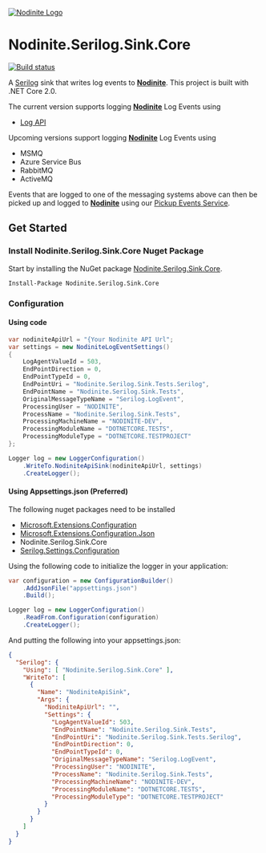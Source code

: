 [![Nodinite Logo](https://www.nodinite.com/wp-content/uploads/2018/10/Nodinite_logo_payoff2line_w195.png)](https://nodinite.com)

# Nodinite.Serilog.Sink.Core

[![Build status](https://ci.appveyor.com/api/projects/status/a8r7xt17s7x0vxca?svg=true)](https://ci.appveyor.com/project/syron/nodinite-serilog-sink-core)

A [Serilog](https://www.nuget.org/packages/Serilog/2.7.2-dev-01033) sink that writes log events to [**Nodinite**](https://nodinite.com). This project is built with .NET Core 2.0.

The current version supports logging [**Nodinite**](https://nodinite.com) Log Events using

* [Log API](https://documentation.nodinite.com/Documentation/CoreServices?doc=/Log%20API/Overview)

Upcoming versions support logging [**Nodinite**](https://nodinite.com) Log Events using

* MSMQ 
* Azure Service Bus
* RabbitMQ
* ActiveMQ

Events that are logged to one of the messaging systems above can then be picked up and logged to [**Nodinite**](https://nodinite.com) using our [Pickup Events Service](https://documentation.nodinite.com/Documentation/LoggingAndMonitoring/Pickup%20LogEvents%20Service?doc=/Overview).

## Get Started

### Install Nodinite.Serilog.Sink.Core Nuget Package

Start by installing the NuGet package [Nodinite.Serilog.Sink.Core](https://www.nuget.org/packages/Nodinite.Serilog.Sink.Core/).

```
Install-Package Nodinite.Serilog.Sink.Core
```

### Configuration

#### Using code

```csharp
var nodiniteApiUrl = "{Your Nodinite API Url";
var settings = new NodiniteLogEventSettings()
{
    LogAgentValueId = 503,
    EndPointDirection = 0,
    EndPointTypeId = 0,
    EndPointUri = "Nodinite.Serilog.Sink.Tests.Serilog",
    EndPointName = "Nodinite.Serilog.Sink.Tests",
    OriginalMessageTypeName = "Serilog.LogEvent",
    ProcessingUser = "NODINITE",
    ProcessName = "Nodinite.Serilog.Sink.Tests",
    ProcessingMachineName = "NODINITE-DEV",
    ProcessingModuleName = "DOTNETCORE.TESTS",
    ProcessingModuleType = "DOTNETCORE.TESTPROJECT"
};

Logger log = new LoggerConfiguration()
    .WriteTo.NodiniteApiSink(nodiniteApiUrl, settings)
    .CreateLogger();
```

#### Using Appsettings.json (Preferred)

The following nuget packages need to be installed

* [Microsoft.Extensions.Configuration](https://www.nuget.org/packages/Microsoft.Extensions.Configuration/2.2.0-preview3-35497)
* [Microsoft.Extensions.Configuration.Json](https://www.nuget.org/packages/Microsoft.Extensions.Configuration.Json/2.2.0-preview3-35497)
* Nodinite.Serilog.Sink.Core
* [Serilog.Settings.Configuration](https://www.nuget.org/packages/Serilog.Settings.Configuration/)

Using the following code to initialize the logger in your application:

```csharp
var configuration = new ConfigurationBuilder()
    .AddJsonFile("appsettings.json")
    .Build();

Logger log = new LoggerConfiguration()
    .ReadFrom.Configuration(configuration)
    .CreateLogger();
```

And putting the following into your appsettings.json:

```json
{
  "Serilog": {
    "Using": [ "Nodinite.Serilog.Sink.Core" ],
    "WriteTo": [
      {
        "Name": "NodiniteApiSink",
        "Args": {
          "NodiniteApiUrl": "",
          "Settings": {
            "LogAgentValueId": 503,
            "EndPointName": "Nodinite.Serilog.Sink.Tests",
            "EndPointUri": "Nodinite.Serilog.Sink.Tests.Serilog",
            "EndPointDirection": 0,
            "EndPointTypeId": 0,
            "OriginalMessageTypeName": "Serilog.LogEvent",
            "ProcessingUser": "NODINITE",
            "ProcessName": "Nodinite.Serilog.Sink.Tests",
            "ProcessingMachineName": "NODINITE-DEV",
            "ProcessingModuleName": "DOTNETCORE.TESTS",
            "ProcessingModuleType": "DOTNETCORE.TESTPROJECT"
          }
        }
      }
    ]
  }
}
```